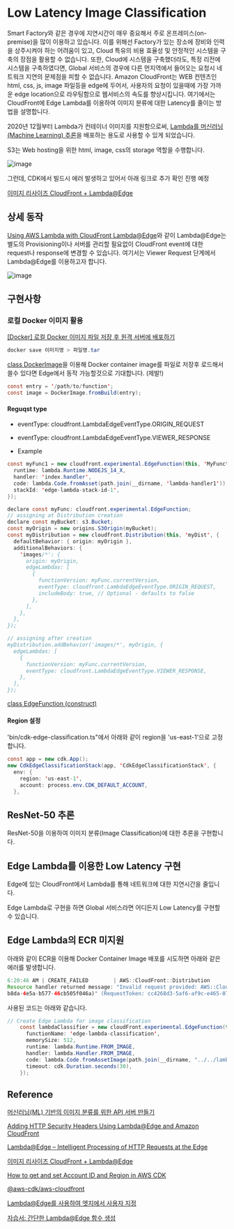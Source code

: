 # Low Latency Image Classification

Smart Factory와 같은 경우에 지연시간이 매우 중요해서 주로 온프레미스(on-premise)을 많이 이용하고 있습니다. 이를 위해선 Factory가 있는 장소에 장비와 인력을 상주시켜야 하는 어려움이 있고, Cloud 특유의 비용 효율성 및 안정적인 시스템을 구축의 장점을 활용할 수 없습니다. 또한, Cloud에 시스템을 구축했더라도, 특정 리전에 시스템을 구축하였다면, Global 서비스의 경우에 다른 먼지역에서 들어오는 요청시 네트워크 지연의 문제점을 피할 수 없습니다. Amazon CloudFront는 WEB 컨텐츠인 html, css, js, image 파일등을 edge에 두어서, 사용자의 요청이 있을때에 가장 가까운 edge location으로 라우팅함으로 웹서비스의 속도를 향상시킵니다. 여기에서는 CloudFront에 Edge Lambda를 이용하여 이미지 분류에 대한 Latency를 줄이는 방법을 설명합니다. 

 2020년 12월부터 Lambda가 컨테이너 이미지를 지원함으로써, [Lambda를 머신러닝(Machine Learning) 추론](https://aws.amazon.com/ko/blogs/korea/new-for-aws-lambda-container-image-support/)을 배포하는 용도로 사용할 수 있게 되었습니다.

S3는 Web hosting을 위한 html, image, css의 storage 역할을 수행합니다.

![image](https://user-images.githubusercontent.com/52392004/221320135-62863c02-11f8-47cf-b468-906281ecca6a.png)

그런데, CDK에서 빌드시 에러 발생하고 있어서 아래 링크로 추가 확인 진행 예정

[이미지 리사이즈 CloudFront + Lambda@Edge](https://v3.leedo.me/image-resize-by-cloudfront-lambda-edge)

## 상세 동작

[Using AWS Lambda with CloudFront Lambda@Edge](https://docs.aws.amazon.com/lambda/latest/dg/lambda-edge.html)와 같이 Lambda@Edge는 별도의 Provisioning이나 서버를 관리할 필요없이 CloudFront event에 대한 request나 response에 변경할 수 있습니다. 여기서는 Viewer Request 단계에서 Lambda@Edge를 이용하고자 합니다. 

![image](https://user-images.githubusercontent.com/52392004/221347696-8c240017-7de3-4f5d-abf1-dc07af8af6b0.png)



## 구현사항


### 로컬 Docker 이미지 활용 

[[Docker] 로컬 Docker 이미지 파일 저장 후 원격 서버에 배포하기](https://hwanlee.tistory.com/18)

```java
docker save 이미지명 > 파일명.tar
```

[class DockerImage](https://docs.aws.amazon.com/cdk/api/v1/docs/@aws-cdk_core.DockerImage.html)을 이용해 Docker container image를 파일로 저장후 로드해서 쓸수 있다면 Edge에서 동작 가능할것으로 기대합니다. (제발!)

```java
const entry = '/path/to/function';
const image = DockerImage.fromBuild(entry);
```

#### Reguqst type

- eventType: cloudfront.LambdaEdgeEventType.ORIGIN_REQUEST
- eventType: cloudfront.LambdaEdgeEventType.VIEWER_RESPONSE



- Example

```java
const myFunc1 = new cloudfront.experimental.EdgeFunction(this, 'MyFunction1', {
  runtime: lambda.Runtime.NODEJS_14_X,
  handler: 'index.handler',
  code: lambda.Code.fromAsset(path.join(__dirname, 'lambda-handler1')),
  stackId: 'edge-lambda-stack-id-1',
});

declare const myFunc: cloudfront.experimental.EdgeFunction;
// assigning at Distribution creation
declare const myBucket: s3.Bucket;
const myOrigin = new origins.S3Origin(myBucket);
const myDistribution = new cloudfront.Distribution(this, 'myDist', {
  defaultBehavior: { origin: myOrigin },
  additionalBehaviors: {
    'images/*': {
      origin: myOrigin,
      edgeLambdas: [
        {
          functionVersion: myFunc.currentVersion,
          eventType: cloudfront.LambdaEdgeEventType.ORIGIN_REQUEST,
          includeBody: true, // Optional - defaults to false
        },
      ],
    },
  },
});

// assigning after creation
myDistribution.addBehavior('images/*', myOrigin, {
  edgeLambdas: [
    {
      functionVersion: myFunc.currentVersion,
      eventType: cloudfront.LambdaEdgeEventType.VIEWER_RESPONSE,
    },
  ],
});
```

[class EdgeFunction (construct)](https://docs.aws.amazon.com/cdk/api/v1/docs/@aws-cdk_aws-cloudfront.experimental.EdgeFunction.html)


#### Region 설정

'bin/cdk-edge-classification.ts"에서 아래와 같이 region을 'us-east-1'으로 고정합니다.

```java
const app = new cdk.App();
new CdkEdgeClassificationStack(app, 'CdkEdgeClassificationStack', {
  env: {
    region: 'us-east-1',
    account: process.env.CDK_DEFAULT_ACCOUNT,
  },
```


## ResNet-50 추론

ResNet-50을 이용하여 이미지 분류(Image Classification)에 대한 추론을 구현합니다. 


## Edge Lambda를 이용한 Low Latency 구현

Edge에 있는 CloudFront에서 Lambda를 통해 네트워크에 대한 지연시간을 줄입니다.

Edge Lambda로 구현을 하면 Global 서비스라면 어디든지 Low Latency를 구현할 수 있습니다.


## Edge Lambda의 ECR 미지원 

아래와 같이 ECR을 이용해 Docker Container Image 배포를 시도하면 아래와 같은 에러를 발생합니다. 

```java
6:20:46 AM | CREATE_FAILED        | AWS::CloudFront::Distribution                   | cloudfrontB139FFFD
Resource handler returned message: "Invalid request provided: AWS::CloudFront::Distribution: Lambda@Edge does not support functions with a repository type of ECR (Service: CloudFront, Status Code: 400, Request ID: 9d37f5f8-
b8da-4e5a-b577-46cb505f046a)" (RequestToken: cc4268d3-5af6-af9c-e465-076a0be8229e, HandlerErrorCode: InvalidRequest)
```

사용된 코드는 아래와 같습니다. 

```java
// Create Edge Lambda for image classification
    const lambdaClassifier = new cloudFront.experimental.EdgeFunction(this, "edge-lambda-api", {
      functionName: 'edge-lambda-classification',
      memorySize: 512,
      runtime: lambda.Runtime.FROM_IMAGE,
      handler: lambda.Handler.FROM_IMAGE,
      code: lambda.Code.fromAssetImage(path.join(__dirname, "../../lambda-classification")),
      timeout: cdk.Duration.seconds(30),
    }); 
```

## Reference

[머신러닝(ML) 기반의 이미지 분류를 위한 API 서버 만들기](https://github.com/kyopark2014/image-classification-api-server)

[Adding HTTP Security Headers Using Lambda@Edge and Amazon CloudFront](https://aws.amazon.com/ko/blogs/networking-and-content-delivery/adding-http-security-headers-using-lambdaedge-and-amazon-cloudfront/)


[Lambda@Edge – Intelligent Processing of HTTP Requests at the Edge](https://aws.amazon.com/ko/blogs/aws/lambdaedge-intelligent-processing-of-http-requests-at-the-edge/)

[이미지 리사이즈 CloudFront + Lambda@Edge](https://v3.leedo.me/image-resize-by-cloudfront-lambda-edge)

[How to get and set Account ID and Region in AWS CDK](https://bobbyhadz.com/blog/cdk-get-region-accountid)

[@aws-cdk/aws-cloudfront](https://www.npmjs.com/package/@aws-cdk/aws-cloudfront?activeTab=readme)

[Lambda@Edge를 사용하여 엣지에서 사용자 지정](https://docs.aws.amazon.com/ko_kr/AmazonCloudFront/latest/DeveloperGuide/lambda-at-the-edge.html)

[자습서: 간단한 Lambda@Edge 함수 생성](https://docs.aws.amazon.com/ko_kr/AmazonCloudFront/latest/DeveloperGuide/lambda-edge-how-it-works-tutorial.html)
